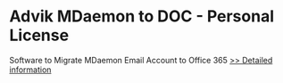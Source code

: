 # Advik MDaemon to DOC - Personal License
Software to Migrate MDaemon Email Account to Office 365
[>> Detailed information](https://secure.shareit.com/shareit/product.html?productid=300857083&affiliateid=200057808)